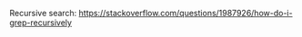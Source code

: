 Recursive search: <https://stackoverflow.com/questions/1987926/how-do-i-grep-recursively>






















